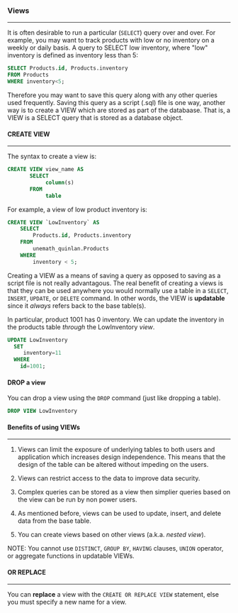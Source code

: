 ### Views
---

It is often desirable to run a particular (`SELECT`) query over and over.  For example, you may want to track products with low or no inventory on a weekly or daily basis.
A query to SELECT low inventory, where "low" inventory is defined as inventory less than 5:

```sql
SELECT Products.id, Products.inventory 
FROM Products
WHERE inventory<5;
```

Therefore you may want to save this query along with any other queries used frequently.  Saving this query as a script (.sql) file is one way, 
another way is to create a VIEW which are stored as part of the databaase.  That is, a VIEW is a SELECT query that is stored as a database object.  
 

#### CREATE VIEW
---
The syntax to create a view is:

```sql
CREATE VIEW view_name AS
       SELECT 
            column(s)
       FROM 
            table
```

For example,  a view of low product inventory is:

```sql
CREATE VIEW `LowInventory` AS
    SELECT 
        Products.id, Products.inventory
    FROM
        unemath_quinlan.Products
    WHERE
        inventory < 5;
```


Creating a VIEW as a means of saving a query as opposed to saving as a script file is not really advantagous.  The real benefit of creating
a views is that they can be used anywhere you would normally use a table in a `SELECT`, `INSERT`, `UPDATE`, or `DELETE` command.  In other words, the 
VIEW is __updatable__ since it _always_ refers back to the base table(s). 

In particular, product 1001 has 0 inventory.  We can update the inventory in the products table _through_ the LowInventory _view_.

```sql
UPDATE LowInventory
  SET
     inventory=11
  WHERE
    id=1001;
```

#### DROP a view
You can drop a view using the `DROP` command (just like dropping a table).

```sql
DROP VIEW LowInventory
```



#### Benefits of using VIEWs
---
1. Views can limit the exposure of underlying tables to both users and application which increases design independence.  This means that the design of the table can be altered without impeding on the users. 

2. Views can restrict access to the data to improve data security.

3. Complex queries can be stored as a view then simplier queries based on the view can be run by non power users.

4. As mentioned before, views can be used to update, insert, and delete data from the base table.

5. You can create views based on other views (a.k.a. _nested view_).

NOTE: You cannot use `DISTINCT`, `GROUP BY`, `HAVING` clauses, `UNION` operator, or aggregate functions in updatable VIEWs.

#### OR REPLACE
---
You can __replace__ a view with the `CREATE OR REPLACE VIEW` statement, else you must specify a new name for a view.
